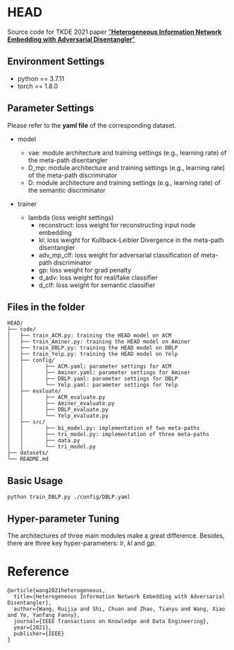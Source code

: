 # HEAD

Source code for TKDE 2021 paper ["**Heterogeneous Information Network Embedding with Adversarial Disentangler**"](https://ieeexplore.ieee.org/document/9483653)



## Environment Settings

* python == 3.7.11
* torch == 1.8.0



## Parameter Settings

Please refer to the **yaml file** of the corresponding dataset.

- model
  - vae: module architecture and training settings (e.g., learning rate) of the meta-path disentangler
  - D_mp: module architecture and training settings (e.g., learning rate) of the meta-path discriminator
  - D: module architecture and training settings (e.g., learning rate) of the semantic discriminator

- trainer
  - lambda (loss weight settings)
    - reconstruct: loss weight for reconstructing input node embedding
    - kl: loss weight for Kullback-Leibler Divergence in the meta-path disentangler
    - adv_mp_clf: loss weight for adversarial classification of meta-path discriminator
    - gp: loss weight for grad penalty
    - d_adv: loss weight for real/fake classifier
    - d_clf: loss weight for semantic classifier



## Files in the folder

~~~~
HEAD/
├── code/
│   ├── train_ACM.py: training the HEAD model on ACM
│   ├── train_Aminer.py: training the HEAD model on Aminer
│   ├── train_DBLP.py: training the HEAD model on DBLP
│   ├── train_Yelp.py: training the HEAD model on Yelp
│   ├── config/
│   │		├── ACM.yaml: parameter settings for ACM
│   │		├── Aminer.yaml: parameter settings for Aminer
│   │		├── DBLP.yaml: parameter settings for DBLP
│   │		└── Yelp.yaml: parameter settings for Yelp
│   ├── evaluate/
│   │		├── ACM_evaluate.py
│   │		├── Aminer_evaluate.py
│   │		├── DBLP_evaluate.py
│   │		└── Yelp_evaluate.py
│   ├── src/
│   │		├── bi_model.py: implementation of two meta-paths
│   │		├── tri_model.py: implementation of three meta-paths
│   │		├── data.py
│   │		└── tri_model.py
├── datasets/
└── README.md
~~~~



## Basic Usage

~~~
python train_DBLP.py ./config/DBLP.yaml
~~~



## Hyper-parameter Tuning

The architectures of three main modules make a great difference. Besides, there are three key hyper-parameters: *lr*, *kl* and *gp*.





# Reference

```
@article{wang2021heterogeneous,
  title={Heterogeneous Information Network Embedding with Adversarial Disentangler},
  author={Wang, Ruijia and Shi, Chuan and Zhao, Tianyu and Wang, Xiao and Ye, Yanfang Fanny},
  journal={IEEE Transactions on Knowledge and Data Engineering},
  year={2021},
  publisher={IEEE}
}
```

